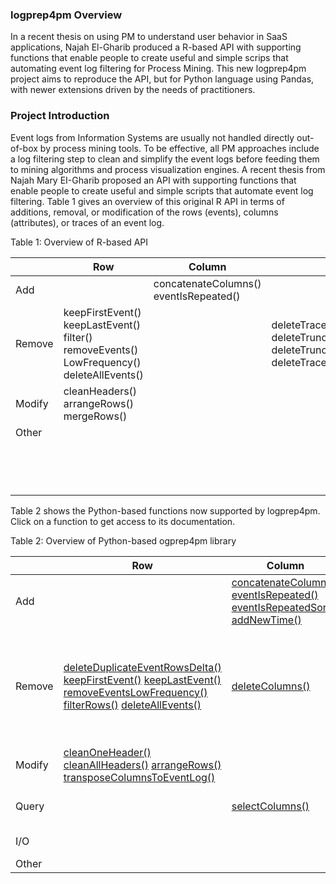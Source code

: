 ### logprep4pm Overview
In a recent thesis on using PM to understand user behavior in SaaS applications, Najah El-Gharib produced a R-based API with supporting functions that enable people to create useful and simple scrips that automating event log filtering for Process Mining. This new logprep4pm project aims to reproduce the API, but for Python language using Pandas, with newer extensions driven by the needs of practitioners.

### Project Introduction
Event logs from Information Systems are usually not handled directly out-of-box by process mining tools. To be effective, all PM approaches include a log filtering step to clean and simplify the event logs before feeding them to mining algorithms and process visualization engines. A recent thesis from Najah Mary EI-Gharib proposed an API with supporting functions that enable people to create useful and simple scripts that automate event log filtering. Table 1 gives an overview of this original R API in terms of additions, removal, or modification of the rows (events), columns (attributes), or traces of an event log.

Table 1: Overview of R-based API

|        	| Row                                                                                       	| Column                                 	| Trace                                                                                                          	| Other                	|
|--------	|-------------------------------------------------------------------------------------------	|----------------------------------------	|----------------------------------------------------------------------------------------------------------------	|----------------------	|
| Add    	|                                                                                           	| concatenateColumns() eventIsRepeated() 	|                                                                                                                	|                      	|
| Remove 	| keepFirstEvent() keepLastEvent() filter() removeEvents() LowFrequency() deleteAllEvents() 	|                                        	| deleteTraceLegthLessThan() deleteTruncattedTracesStart() deleteTruncatedTracesEnd() deleteTracesWithTimeLess() 	|                      	|
| Modify 	| cleanHeaders() arrangeRows() mergeRows()                                                  	|                                        	|                                                                                                                	|                      	|
| Other  	|                                                                                           	|                                        	|                                                                                                                	|                      	|
|        	|                                                                                           	|                                        	|                                                                                                                	| readCSV() readExcel() readPanda() transposeColumnsToEventLog() writeCSV() 	|


Table 2 shows the Python-based functions now supported by logprep4pm. Click on a function to get access to its documentation.

Table 2: Overview of Python-based ogprep4pm library

|        	| Row                                                                                                                                                                                                                                          	| Column                                                                                                                                                                                                         	| Trace                                                                                                                                                                                                                                                                                                                                                                                                                                                                                                                                                                                                                                                                              	| Other                                                                                                          	|
|--------	|----------------------------------------------------------------------------------------------------------------------------------------------------------------------------------------------------------------------------------------------	|----------------------------------------------------------------------------------------------------------------------------------------------------------------------------------------------------------------	|------------------------------------------------------------------------------------------------------------------------------------------------------------------------------------------------------------------------------------------------------------------------------------------------------------------------------------------------------------------------------------------------------------------------------------------------------------------------------------------------------------------------------------------------------------------------------------------------------------------------------------------------------------------------------------	|----------------------------------------------------------------------------------------------------------------	|
| Add    	|                                                                                                                                                                                                                                              	| [ concatenateColumns() ]( ./APIs/concatenateColumns.md ) [ eventIsRepeated() ]( ./APIs/eventIsRepeated.md ) [ eventIsRepeatedSort() ]( ./APIs/eventIsRepeatedSort.md )[ addNewTime() ]( ./APIs/addNewTime.md ) 	|  	|                                                                                                                	|
| Remove 	| [deleteDuplicateEventRowsDelta()](./APIs/deleteDuplicateEventRowsDelta.md) [keepFirstEvent()](./APIs/keepFirstEvent.md) [keepLastEvent()](./APIs/keepLastEvent.md) [removeEventsLowFrequency()](./APIs/removeEventsLowFrequency.md) [filterRows()](./APIs/filterRows.md) [deleteAllEvents()](./APIs/deleteAllEvents.md) 	| [ deleteColumns() ]( ./APIs/deleteColumns.md )                                                                                                                                                                 	|         [ deleteTraceLengthLessThan() ]( ./APIs/deleteTraceLengthLessThan.md ) [ deleteTruncatedTracesStart() ]( ./APIs/deleteTruncatedTracesStart.md ) [ deleteTruncatedTracesEndSort() ]( ./APIs/deleteTruncatedTracesEndSort.md ) [ deleteTruncatedTracesEnd() ]( ./APIs/deleteTruncatedTracesEnd.md ) [ deleteTruncatedTracesEndSort() ]( ./APIs/deleteTruncatedTracesEndSort.md ) [ deleteTruncatedTracesEnd() ]( ./APIs/deleteTruncatedTracesEnd.md ) [ deleteTruncatedTracesEndSort() ]( ./APIs/deleteTruncatedTracesEndSort.md ) [ deleteTracesWithTimeLess() ]( ./APIs/deleteTracesWithTimeLess.md ) [ deleteTracesWithTimeLessSort() ]( ./APIs/deleteTracesWithTimeLessSort.md )                                                                                                                                                                                                                                                                                                                                                                                                                                                                                                                                                                                                                                                                           	|                                                                                                                	|
| Modify 	| [cleanOneHeader()](./APIs/cleanOneHeader.md) [cleanAllHeaders()](./APIs/cleanAllHeaders.md) [arrangeRows()](./APIs/sortRows.md) [ transposeColumnsToEventLog() ]( ./APIs/transposeColumnsToEventLog.md )                                                                                                             	|                                                                                                                                                                                                                	|    [anonymizeCaseIDs()](./APIs/anonymizeCaseIDs.md)                                                                                                                                                                                                                                                                                                                                                                                                                                                                                                                                                                                                                                                                                	|                                                                                                              [ renameEventNames() ]( ./APIs/renameEventNames.md )  	| 
| Query |                                                                                                                                                                                                                                              	| [ selectColumns() ]( ./APIs/selectColnmns.md )                                                                                                                                                                	|   [ filterTracesWithinDateRange() ]( ./APIs/filterTracesWithinDateRange.md ) [ getTraceDurations() ]( ./APIs/getTraceDurations.md )                                                                                                                                                                                                                                                                                                                	| [ getEventLogEndEvents() ]( ./APIs/getEventLogEndEvents.md ) [ getEventLogStartEvents() ]( ./APIs/getEventLogStartEvents.md ) [ getEventLogStats() ]( ./APIs/getEventLogStats.md) |
| I/O  	|                                                                                                                                                                                                                                              	|                                                                                                                                                                	|                                                                                                                                                                                                                                                                                                                                                                                                                                                                                                                                                                                                                                                                                    	| [ readCSV() ]( ./APIs/readCSV.md ), [ readExcel() ]( ./APIs/readExcel.md) [ readPanda() ]( ./APIs/readPanda.md)  [ writeCSV() ]( ./APIs/writeCSV.md )  |
| Other   	|                                                                                                                                                                                                                                              	|                                                                                                                                                                	|                                                                                                                                                                                                                                                                                                                                                                                                                                                                                                                                                                                                                                                                                    	|   |

